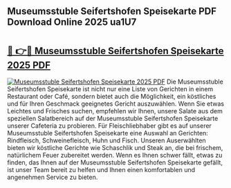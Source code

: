 ## Museumsstuble Seifertshofen Speisekarte PDF Download Online 2025 ua1U7

# <h2><a href="http://gcdpwpe.nevu.top/?p=Museumsstuble+Seifertshofen+Speisekarte">🔗 👉🔴 Museumsstuble Seifertshofen Speisekarte 2025 PDF</a></h2>

[![Museumsstuble Seifertshofen Speisekarte 2025 PDF](https://i.imgur.com/dBaPXMq.png)](http://gcdpwpe.nevu.top/?p=Museumsstuble+Seifertshofen+Speisekarte)
Die Museumsstuble Seifertshofen Speisekarte ist nicht nur eine Liste von Gerichten in einem Restaurant oder Café, sondern bietet auch die Möglichkeit, ein köstliches und für Ihren Geschmack geeignetes Gericht auszuwählen. Wenn Sie etwas Leichtes und Frisches suchen, empfehlen wir Ihnen, unsere Salate aus dem speziellen Salatbereich auf der Museumsstuble Seifertshofen Speisekarte unserer Cafeteria zu probieren. Für Fleischliebhaber gibt es auf unserer Museumsstuble Seifertshofen Speisekarte eine Auswahl an Gerichten: Rindfleisch, Schweinefleisch, Huhn und Fisch. Unseren Auserwählten bieten wir köstliche Gerichte wie Schaschlik und Steak an, die bei frischem, natürlichem Feuer zubereitet werden. Wenn es Ihnen schwer fällt, etwas zu finden, das Ihnen auf der Museumsstuble Seifertshofen Speisekarte gefällt, ist unser Team bereit zu helfen und Ihnen einen komfortablen und angenehmen Service zu bieten.
